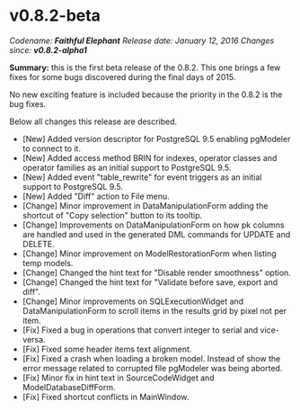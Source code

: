 v0.8.2-beta
=======

<em>Codename: <strong>Faithful Elephant</strong></em>
<em>Release date: January 12, 2016</em>
<em>Changes since: <strong>v0.8.2-alpha1</strong></em><br/>

<strong>Summary:</strong> this is the first beta release of the 0.8.2. This one brings a few fixes for some bugs discovered during the final days of 2015.<br/>

No new exciting feature is included because the priority in the 0.8.2 is the bug fixes.<br/>

Below all changes this release are described. <br/>

* [New] Added version descriptor for PostgreSQL 9.5 enabling pgModeler to connect to it.
* [New] Added access method BRIN for indexes, operator classes and operator families as an initial support to PostgreSQL 9.5.
* [New] Added event "table_rewrite" for event triggers as an initial support to PostgreSQL 9.5.
* [New] Added "Diff" action to File menu.
* [Change] Minor improvement in DataManipulationForm adding the shortcut of "Copy selection" button to its tooltip.
* [Change] Improvements on DataManipulationForm on how pk columns are handled and used in the generated DML commands for UPDATE and DELETE.
* [Change] Minor improvement on ModelRestorationForm when listing temp models.
* [Change] Changed the hint text for "Disable render smoothness" option.
* [Change] Changed the hint text for "Validate before save, export and diff".
* [Change] Minor improvements on SQLExecutionWidget and DataManipulationForm to scroll items in the results grid by pixel not per item.
* [Fix] Fixed a bug in operations that convert integer to serial and vice-versa.
* [Fix] Fixed some header items text alignment.
* [Fix] Fixed a crash when loading a broken model. Instead of show the error message related to corrupted file pgModeler was being aborted.
* [Fix] Minor fix in hint text in SourceCodeWidget and ModelDatabaseDiffForm.
* [Fix] Fixed shortcut conflicts in MainWindow.

